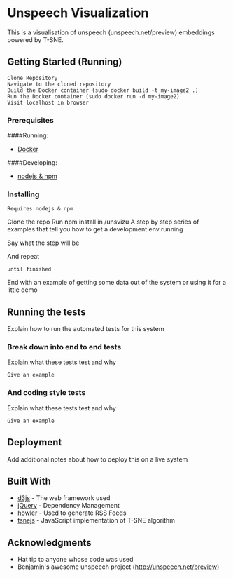 # Unspeech Visualization

This is a visualisation of unspeech (unspeech.net/preview) embeddings powered by T-SNE. 

## Getting Started (Running)
```
Clone Repository
Navigate to the cloned repository
Build the Docker container (sudo docker build -t my-image2 .)
Run the Docker container (sudo docker run -d my-image2)
Visit localhost in browser
```
### Prerequisites

####Running: 
* [Docker](http://docker.io)

####Developing: 
* [nodejs & npm](https://nodejs.org/en/)


### Installing
```
Requires nodejs & npm
```

Clone the repo
Run npm install in /unsvizu
A step by step series of examples that tell you how to get a development env running

Say what the step will be



And repeat

```
until finished
```

End with an example of getting some data out of the system or using it for a little demo

## Running the tests

Explain how to run the automated tests for this system

### Break down into end to end tests

Explain what these tests test and why

```
Give an example
```

### And coding style tests

Explain what these tests test and why

```
Give an example
```

## Deployment

Add additional notes about how to deploy this on a live system

## Built With

* [d3js](http://www.dropwizard.io/1.0.2/docs/) - The web framework used
* [jQuery](https://maven.apache.org/) - Dependency Management
* [howler](https://rometools.github.io/rome/) - Used to generate RSS Feeds
* [tsnejs](https://github.com/scienceai/tsne-js) - JavaScript implementation of T-SNE algorithm

## Acknowledgments

* Hat tip to anyone whose code was used
* Benjamin's awesome unspeech project (http://unspeech.net/preview)
